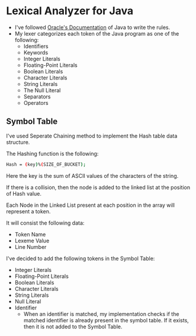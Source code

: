 # Lexical Analyzer for Java

- I've followed  [Oracle's Documentation](https://docs.oracle.com/javase/specs/jls/se6/html/lexical.html) of Java to write the rules.
- My lexer categorizes each token of the Java program as one of the following:
  - Identifiers
  - Keywords
  - Integer Literals
  - Floating-Point Literals
  - Boolean Literals
  - Character Literals
  - String Literals
  - The Null Literal
  - Separators
  - Operators
  
## Symbol Table

<p>I've used Seperate Chaining method to implement the Hash table data structure. </p>
The Hashing function is the following:

```bash
Hash = (key)%(SIZE_OF_BUCKET);
```
  
Here the key is the sum of ASCII values of the characters of the string.

If there is a collision, then the node is added to the linked list at the position of Hash value.

Each Node in the Linked List present at each position in the array will represent a token.

It will consist the following data:
- Token Name
- Lexeme Value
- Line Number

I've decided to add the following tokens in the Symbol Table:
- Integer Literals
- Floating-Point Literals
- Boolean Literals
- Character Literals
- String Literals
- Null Literal
- Identifier
  - When an identifier is matched, my implementation checks if the matched identifier is already present in the symbol table. If it exists, then it is not added to the Symbol Table.
